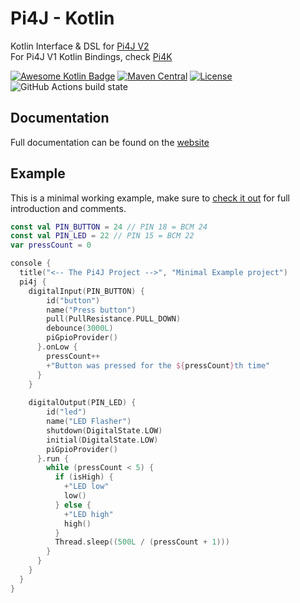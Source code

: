 # Pi4J - Kotlin

Kotlin Interface & DSL for [Pi4J V2](https://github.com/Pi4J/pi4j-v2)  
For Pi4J V1 Kotlin Bindings, check [Pi4K](https://github.com/mhashim6/Pi4K)

[![Awesome Kotlin Badge](https://kotlin.link/awesome-kotlin.svg)](https://github.com/KotlinBy/awesome-kotlin)
[![Maven Central](https://img.shields.io/maven-central/v/com.pi4j/pi4j-ktx.svg?label=Maven%20Central)](https://search.maven.org/search?q=g:%22com.pi4j%22%20AND%20a:%22pi4j-ktx%22)
[![License](https://img.shields.io/github/license/pi4j/pi4j-v2)](http://www.apache.org/licenses/LICENSE-2.0)
![GitHub Actions build state](https://github.com/pi4j/pi4j-kotlin/workflows/Build%20pi4j-kotlin/badge.svg)

## Documentation
Full documentation can be found on the [website](https://pi4j.com/kotlin/kotlin-api-docs/)

## Example

This is a minimal working example, make sure
to [check it out](https://github.com/Pi4J/pi4j-kotlin/blob/master/example/src/main/kotlin/MinimalExample.kt) for full
introduction and comments.

``` kotlin
const val PIN_BUTTON = 24 // PIN 18 = BCM 24
const val PIN_LED = 22 // PIN 15 = BCM 22
var pressCount = 0

console {
  title("<-- The Pi4J Project -->", "Minimal Example project")
  pi4j {
    digitalInput(PIN_BUTTON) {
        id("button")
        name("Press button")
        pull(PullResistance.PULL_DOWN)
        debounce(3000L)
        piGpioProvider()
      }.onLow {
        pressCount++
        +"Button was pressed for the ${pressCount}th time"
      }
    }
    
    digitalOutput(PIN_LED) {
        id("led")
        name("LED Flasher")
        shutdown(DigitalState.LOW)
        initial(DigitalState.LOW)
        piGpioProvider()
      }.run {
        while (pressCount < 5) {
          if (isHigh) {
            +"LED low"
            low()
          } else {
            +"LED high"
            high()
          }
          Thread.sleep((500L / (pressCount + 1)))
        }
      }
    }
  }
}
```

